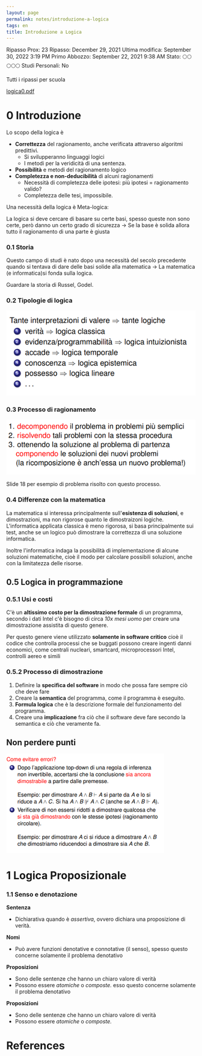 ```yaml
---
layout: page
permalink: notes/introduzione-a-logica
tags: en
title: Introduzione a Logica
---
```


Ripasso Prox: 23
Ripasso: December 29, 2021
Ultima modifica: September 30, 2022 3:19 PM
Primo Abbozzo: September 22, 2021 9:38 AM
Stato: 🌕🌕🌕🌕🌕
Studi Personali: No

Tutti i ripassi per scuola

[logica0.pdf](Introduzione%20a%20Logica%2028233c6cf8fe409e84e13237ededa891/logica0.pdf)

# 0 Introduzione

Lo scopo della logica è

- **Correttezza** del ragionamento, anche verificata attraverso algoritmi predittivi.
    - Si svilupperanno linguaggi logici
    - I metodi per la veridicità di una sentenza.
- **Possibilità** e metodi del ragionamento logico
- **Completezza e non-deducibilità** di alcuni ragionamenti
    - Necessità di completezza delle ipotesi: più ipotesi = ragionamento valido?
    - Completezza delle tesi, impossibile.

Una necessità della logica è Meta-logica:

La logica si deve cercare di basare su certe basi, spesso queste non sono certe, però danno un certo grado di sicurezza → Se la base è solida allora tutto il ragionamento di una parte è giusta

### 0.1 Storia

Questo campo di studi è nato dopo una necessità del secolo precedente quando si tentava di dare delle basi solide alla matematica → La matematica (e informatica)si fonda sulla logica.

Guardare la storia di Russel, Godel.

### 0.2 Tipologie di logica

<img src="/images/notes/image/universita/ex-notion/Introduzione a Logica/Untitled.png" alt="image/universita/ex-notion/Introduzione a Logica/Untitled">

### 0.3 Processo di ragionamento

<img src="/images/notes/image/universita/ex-notion/Introduzione a Logica/Untitled 1.png" alt="image/universita/ex-notion/Introduzione a Logica/Untitled 1">

Slide 18 per esempio di problema risolto con questo processo.

### 0.4 Differenze con la matematica

La matematica si interessa principalmente sull'**esistenza di soluzioni**, e dimostrazioni, ma non rigorose quanto le dimostraizoni logiche. L'informatica applicata classica è meno rigorosa, si basa principalmente sui test, anche se un logico può dimostrare la correttezza di una soluzione informatica.

Inoltre l'informatica indaga la possibilità di implementazione di alcune soluzioni matematiche, cioè il modo per calcolare possibili soluzioni, anche con la limitatezza delle risorse.

## 0.5 Logica in programmazione

### 0.5.1 Usi e costi

C'è un **altissimo costo per la dimostrazione formale** di un programma, secondo i dati Intel c'è bisogno di circa *10x mesi uomo* per creare una dimostrazione assistita di questo genere.

Per questo genere viene utilizzato **solamente in software critico** cioè il codice che controlla processi che se buggati possono creare ingenti danni economici, come centrali nucleari, smartcard, microprocessori Intel, controlli aereo e simili

### 0.5.2 Processo di dimostrazione

1. Definire la **specifica del software** in modo che possa fare sempre ciò che deve fare
2. Creare la **semantica** del programma, come il programma è eseguito.
3. **Formula logica** che è la descrizione formale del funzionamento del programma.
4. Creare una **implicazione** fra ciò che il software deve fare secondo la semantica e ciò che veramente fa.

## Non perdere punti

<img src="/images/notes/image/universita/ex-notion/Introduzione a Logica/Untitled 2.png" alt="image/universita/ex-notion/Introduzione a Logica/Untitled 2">

# 1 Logica Proposizionale

### 1.1 Senso e denotazione

**Sentenza**

- Dichiarativa quando è *assertiva*, ovvero dichiara una proposizione di verità.

**Nomi**

- Può avere funzioni denotative e connotative (il senso), spesso questo concerne solamente il problema denotativo

**Proposizioni**

- Sono delle sentenze che hanno un chiaro valore di verità
- Possono essere *atomiche* o *composte.*
esso questo concerne solamente il problema denotativo

**Proposizioni**

- Sono delle sentenze che hanno un chiaro valore di verità
- Possono essere *atomiche* o *composte.*

# References